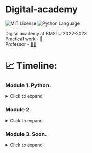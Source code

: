 # Digital-academy
<img src="https://img.shields.io/github/license/DimaPermyakov/IU5?color=brightgreen" alt="MIT License"> <img src="https://img.shields.io/badge/language-Python-blue.svg" alt="Python Language">

Digital academy at BMSTU 2022-2023<br>
Practical work - [👀](https://contest.yandex.ru/contest/40433/enter)<br>
Professor - [🧑‍💻](https://github.com/romvano/dc-web-developer-2022)

# 📈 Timeline:
### Module 1. Python.
<details>
  <summary> Click to expand </summary>
  
1. [Week-01](https://github.com/IU5-IT/Digital-academy/tree/main/Python/01-week-01-DimaPermyakov)
2. [Week-02](https://github.com/IU5-IT/Digital-academy/tree/main/Python/01-week-02-DimaPermyakov)
3. [Week-03](https://github.com/IU5-IT/Digital-academy/tree/main/Python/01-week-03-DimaPermyakov)
4. [Week-04](https://github.com/IU5-IT/Digital-academy/tree/main/Python/01-week-04-DimaPermyakov)
5. [Week-05](https://github.com/IU5-IT/Digital-academy/tree/main/Python/01-week-05-DimaPermyakov)
6. [Week-06](https://github.com/IU5-IT/Digital-academy/tree/main/Python/01-week-06-DimaPermyakov)
7. [Week-07](https://github.com/IU5-IT/Digital-academy/tree/main/Python/01-week-07-DimaPermyakov)
</details>

### Module 2.
<details>
  <summary> Click to expand </summary>
  
1. [Linux commands]()
2. [Git commands]()
</details>

### Module 3. Soon.
<details>
  <summary> Click to expand </summary>

1. [Week-01](https://github.com/IU5-IT/Digital-academy/tree/main/SQL/03-week-01-DimaPermyakov)
</details>
